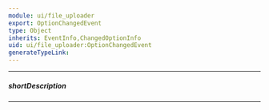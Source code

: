 ```yaml
---
module: ui/file_uploader
export: OptionChangedEvent
type: Object
inherits: EventInfo,ChangedOptionInfo
uid: ui/file_uploader:OptionChangedEvent
generateTypeLink: 
---
```

---
##### shortDescription
<!-- Description goes here -->

---
<!-- Description goes here -->